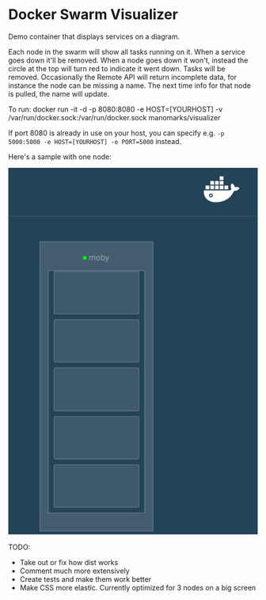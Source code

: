 # Docker Swarm Visualizer

Demo container that displays services on a diagram.

Each node in the swarm will show all tasks running on it. When a service goes down it'll be removed. When a node goes down it won't, instead the circle at the top will turn red to indicate it went down. Tasks will be removed.
Occasionally the Remote API will return incomplete data, for instance the node can be missing a name. The next time info for that node is pulled, the name will update.

To run: docker run -it -d -p 8080:8080 -e HOST=[YOURHOST] -v /var/run/docker.sock:/var/run/docker.sock manomarks/visualizer

If port 8080 is already in use on your host, you can specify e.g. `-p 5000:5000 -e HOST=[YOURHOST] -e PORT=5000` instead.

Here's a sample with one node:

![Sample image of one node](./samplenode.png)

TODO:
* Take out or fix how dist works
* Comment much more extensively
* Create tests and make them work better
* Make CSS more elastic. Currently optimized for 3 nodes on a big screen

